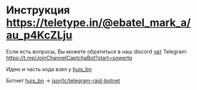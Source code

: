 # Инструкция https://teletype.in/@ebatel_mark_a/au_p4KcZLju


Если есть вопросы, Вы можете обратиться в наш discord [чат](https://discord.gg/9cXVhs5v)
Telegram: https://t.me/JoinChannelCaptchaBot?start=sowertg

Идею и часть кода взял у [huis_bn](https://t.me/huis_corp)

Ботнет [huis_bn](https://t.me/huis_corp) -> [json1c/telegram-raid-botnet](https://github.com/json1c/telegram-raid-botnet)
